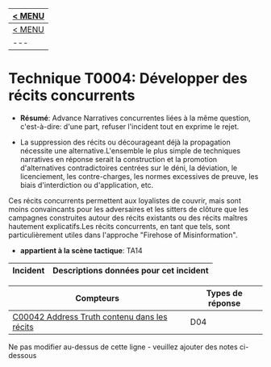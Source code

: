 |[< MENU](../README.md)|
|---|
|[< MENU](../../README.md)|
|---|
# Technique T0004: Développer des récits concurrents

* **Résumé**: Advance Narratives concurrentes liées à la même question, c'est-à-dire: d'une part, refuser l'incident tout en exprime le rejet.

* La suppression des récits ou décourageant déjà la propagation nécessite une alternative.L'ensemble le plus simple de techniques narratives en réponse serait la construction et la promotion d'alternatives contradictoires centrées sur le déni, la déviation, le licenciement, les contre-charges, les normes excessives de preuve, les biais d'interdiction ou d'application, etc.

Ces récits concurrents permettent aux loyalistes de couvrir, mais sont moins convaincants pour les adversaires et les sitters de clôture que les campagnes construites autour des récits existants ou des récits maîtres hautement explicatifs.Les récits concurrents, en tant que tels, sont particulièrement utiles dans l'approche "Firehose of Misinformation".

* **appartient à la scène tactique**: TA14


|Incident |Descriptions données pour cet incident |
|-------- |-------------------- |



|Compteurs |Types de réponse |
|-------- |-------------- |
|[C00042 Address Truth contenu dans les récits](../../generated_pages/counters/C00042.md) |D04 |


Ne pas modifier au-dessus de cette ligne - veuillez ajouter des notes ci-dessous

